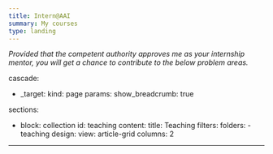 ```yaml
---
title: Intern@AAI
summary: My courses
type: landing
---
```

_Provided that the competent authority approves me as your internship mentor, you will get a chance to contribute to the below problem areas._

cascade:
  - _target:
      kind: page
    params:
      show_breadcrumb: true

sections:
  - block: collection
    id: teaching
    content:
      title: Teaching
      filters:
        folders:
          - teaching
    design:
      view: article-grid
      columns: 2
---
